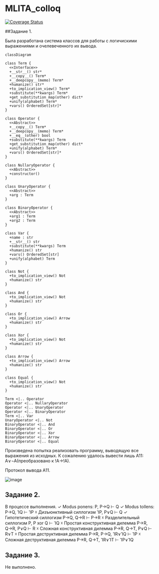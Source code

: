 # MLITA_colloq

[![Coverage Status](https://coveralls.io/repos/github/Fel1-of/MLITA_colloq/badge.svg?branch=main)](https://coveralls.io/github/Fel1-of/MLITA_colloq?branch=main)

##Задание 1.

Была разработана система классов для работы с логичискими выражениями и очелевеченного их вывода. 

```mermaid
classDiagram

class Term {
  <<Interface>>
  +__str__() str*
  +__copy__() Term*
  +__deepcopy__(memo) Term*
  +humanize() str*
  +to_implication_view() Term*
  +substitute(**kwargs) Term*
  +get_substitution_map(other) dict*
  +unify(alphabet) Term*
  +vars() OrderedSet[str]*
}

class Operator {
  <<Abstract>>
  +__copy__() Term*
  +__deepcopy__(memo) Term*
  +__eq__(other) bool
  +substitute(**kwargs) Term
  +get_substitution_map(other) dict*
  +unify(alphabet) Term*
  +vars() OrderedSet[str]*
}

class NullaryOperator {
  <<Abstract>>
  +constructor()
}

class UnaryOperator {
  <<Abstract>>
  +arg : Term
}

class BinaryOperator {
  <<Abstract>>
  +arg1 : Term
  +arg2 : Term
}

class Var {
  +name : str
  +__str__() str
  +substitute(**kwargs) Term
  +humanize() str
  +vars() OrderedSet[str]
  +unify(alphabet) Term
}

class Not {
  +to_implication_view() Not
  +humanize() str
}

class And {
  +to_implication_view() Not
  +humanize() str
}

class Or {
  +to_implication_view() Arrow
  +humanize() str
}

class Xor {
  +to_implication_view() Not
  +humanize() str
}

class Arrow {
  +to_implication_view() Arrow
  +humanize() str
}

class Equal {
  +to_implication_view() Not
  +humanize() str
}

Term <|.. Operator
Operator <|.. NullaryOperator
Operator <|.. UnaryOperator
Operator <|.. BinaryOperator
Term <|.. Var
UnaryOperator <|.. Not
BinaryOperator <|.. And
BinaryOperator <|.. Or
BinaryOperator <|.. Xor
BinaryOperator <|.. Arrow
BinaryOperator <|.. Equal
```

Произведена попытка реализовать программу, выводящую все выражения из исходных. К сожалению удалось вывести лишь А11: A∨¬A(преобразовано к !A->!A).


Протокол вывода А11.

![image](https://github.com/user-attachments/assets/3326a185-01bc-4a22-8856-41cb08cdebc0)

## Задание 2.
В процессе выполнения.
✓ Modus ponens:   			P, P→Q ⊢ Q
✓ Modus tollens:    			P→Q, ⅂Q ⊢ ⅂P
☓ Дизъюнктивный силлогизм		⅂P, P∨Q ⊢ Q
✓ Гипотетический силлогизм		P→Q, Q→R ⊢ P→R
☓ Разделительный силлогизм		P, P xor Q ⊢ ⅂Q
☓ Простая конструктивная дилемма	P→R, Q→R, P∨Q ⊢ R
☓ Сложная конструктивная дилемма	P→R, Q→T, P∨Q ⊢ R∨T
☓ Простая деструктивная дилемма	P→R, P→Q, ⅂R∨⅂Q ⊢ ⅂P
☓ Сложная деструктивная дилемма	P→R, Q→T, ⅂R∨⅂T ⊢ ⅂P∨⅂Q 

## Задание 3.
Не выполнено.
